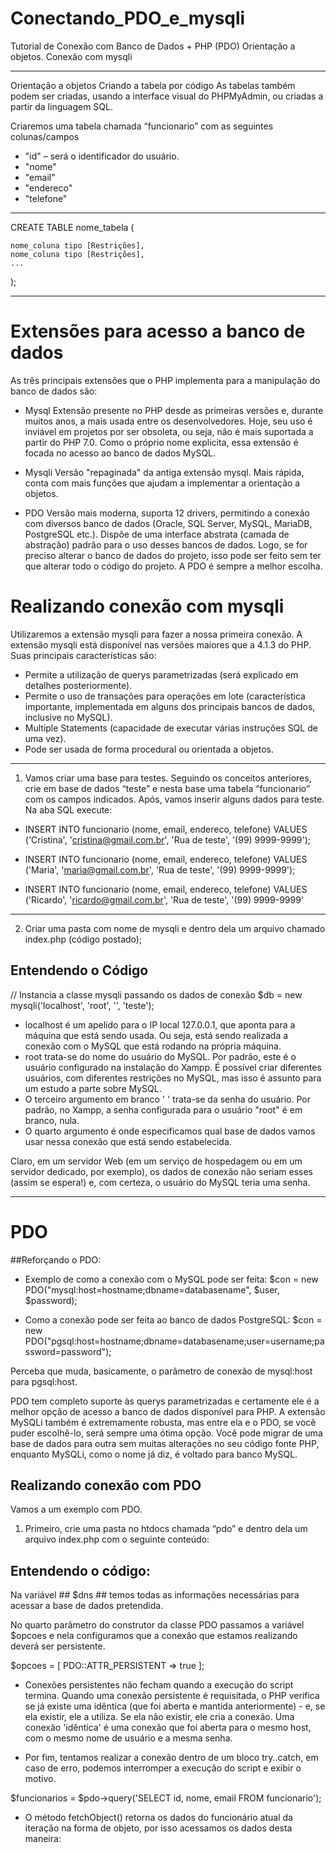 # Conectando_PDO_e_mysqli
Tutorial de Conexão com Banco de Dados + PHP (PDO) Orientação a objetos. Conexão com mysqli
__________________________________________________________________________________________
Orientação a objetos
Criando a tabela por código
As tabelas também podem ser criadas, usando a interface visual do PHPMyAdmin, ou criadas a partir da linguagem SQL.
 
Criaremos uma tabela chamada “funcionario” com as seguintes colunas/campos
- "id" – será o identificador do usuário.
-  "nome"
- "email"
-  "endereco"
-  "telefone"

___________________________________________________________________________________________

CREATE TABLE nome_tabela (

	nome_coluna tipo [Restrições],
	nome_coluna tipo [Restrições],
	...
);

____________________________________________________________________________________________

# Extensões para acesso a banco de dados
As três principais extensões que o PHP implementa para a manipulação do banco de dados são:
 
- Mysql
Extensão presente no PHP desde as primeiras versões e, durante muitos anos, a mais usada entre os desenvolvedores. Hoje, seu uso é inviável em projetos por ser obsoleta, ou seja, não é mais suportada a partir do PHP 7.0. Como o próprio nome explicita, essa extensão é focada no acesso ao banco de dados MySQL.
 
- Mysqli
Versão "repaginada" da antiga extensão mysql. Mais rápida, conta com mais funções que ajudam a  implementar a orientação a objetos.
 
- PDO
Versão mais moderna, suporta 12 drivers, permitindo a conexão com diversos banco de dados (Oracle, SQL Server, MySQL, MariaDB, PostgreSQL etc.). Dispõe de uma interface abstrata (camada de abstração) padrão para o uso desses bancos de dados. Logo, se for preciso alterar o banco de dados do projeto, isso pode ser feito sem ter que alterar todo o código do projeto. A PDO é sempre a melhor escolha.
# Realizando conexão com mysqli
Utilizaremos a extensão mysqli para fazer a nossa primeira conexão. A extensão mysqli está disponível nas versões maiores que a 4.1.3 do PHP. Suas principais características são:
 
- Permite a utilização de querys parametrizadas (será explicado em detalhes posteriormente).
- Permite o uso de transações para operações em lote (característica importante, implementada em alguns dos principais bancos de dados, inclusive no MySQL).
- Multiple Statements (capacidade de executar várias instruções SQL de uma vez).
- Pode ser usada de forma procedural ou orientada a objetos.

_______________________________________________________________________________________ 
1. Vamos criar uma base para testes. Seguindo os conceitos anteriores, crie em base de dados “teste” e nesta base uma tabela “funcionario” com os campos indicados. Após, vamos inserir alguns dados para teste. Na aba SQL execute:
- INSERT INTO funcionario (nome, email, endereco, telefone)
  VALUES ('Cristina', 'cristina@gmail.com.br', 'Rua de teste', '(99) 9999-9999');
 
- INSERT INTO funcionario (nome, email, endereco, telefone)
  VALUES ('Maria', 'maria@gmail.com.br', 'Rua de teste', '(99) 9999-9999');
 
- INSERT INTO funcionario (nome, email, endereco, telefone)
  VALUES ('Ricardo', 'ricardo@gmail.com.br', 'Rua de teste', '(99) 9999-9999'
_______________________________________________________________________________________

2. Criar uma pasta com nome de  mysqli e dentro dela um arquivo chamado index.php (código postado);

## Entendendo o Código

// Instancia a classe mysqli passando os dados de conexão
$db = new mysqli('localhost', 'root', '', 'teste');
 
- localhost é um apelido para o IP local 127.0.0.1, que aponta para a máquina que está sendo usada. Ou seja, está sendo realizada a conexão com o MySQL que está rodando na própria máquina.
- root trata-se do nome do usuário do MySQL. Por padrão, este é o usuário configurado na instalação do Xampp. É possível criar diferentes usuários, com diferentes restrições no MySQL, mas isso é assunto para um estudo a parte sobre MySQL.
- O terceiro argumento em branco ' ' trata-se da senha do usuário. Por padrão, no Xampp, a senha configurada para o usuário "root" é em branco, nula.
- O quarto argumento é onde especificamos qual base de dados vamos usar nessa conexão que está sendo estabelecida.
 
Claro, em um servidor Web (em um serviço de hospedagem ou em um servidor dedicado, por exemplo), os dados de conexão não seriam esses (assim se espera!) e, com certeza, o usuário do MySQL teria uma senha.

_______________________________________________________________________________________

# PDO
##Reforçando o PDO:

- Exemplo de como a conexão com o MySQL pode ser feita: 
$con = new PDO("mysql:host=hostname;dbname=databasename", $user, $password);
 
- Como a conexão pode ser feita ao banco de dados PostgreSQL: 
$con = new PDO("pgsql:host=hostname;dbname=databasename;user=username;password=password");
 
Perceba que muda, basicamente, o parâmetro de conexão de mysql:host para pgsql:host.
 
PDO tem completo suporte às querys parametrizadas e certamente ele é a melhor opção de acesso a banco de dados disponível para PHP. A extensão MySQLi também é extremamente robusta, mas entre ela e o PDO, se você puder escolhê-lo, será sempre uma ótima opção. Você pode migrar de uma base de dados para outra sem muitas alterações no seu código fonte PHP, enquanto MySQLi, como o nome já diz, é voltado para banco MySQL.


## Realizando conexão com PDO
Vamos a um exemplo com PDO. 

1. Primeiro, crie uma pasta no htdocs chamada “pdo” e dentro dela um arquivo index.php com o seguinte conteúdo:

## Entendendo o código:

Na variável ## $dns ## temos todas as informações necessárias para acessar a base de dados pretendida.
 
No quarto parâmetro do construtor da classe PDO passamos a variável $opcoes e nela configuramos que a conexão que estamos realizando deverá ser persistente.
 
$opcoes = [
	PDO::ATTR_PERSISTENT => true
];
 
- Conexões persistentes não fecham quando a execução do script termina. Quando uma conexão persistente é requisitada, o PHP verifica se já existe uma idêntica (que foi aberta e mantida anteriormente) - e, se ela existir, ele a utiliza. Se ela não existir, ele cria a conexão. Uma conexão 'idêntica' é uma conexão que foi aberta para o mesmo host, com o mesmo nome de usuário e a mesma senha.
 
- Por fim, tentamos realizar a conexão dentro de um bloco try..catch, em caso de erro, podemos interromper a execução do script e exibir o motivo.
 
$funcionarios = $pdo->query('SELECT id, nome, email FROM funcionario');
 
- O método fetchObject() retorna os dados do funcionário atual da iteração na forma de objeto, por isso acessamos os dados desta maneira:


